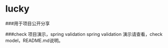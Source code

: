 # lucky
###用于项目公开分享

###check 项目演示，spring validation
    spring validation 演示请查看，check model，README.md说明。
